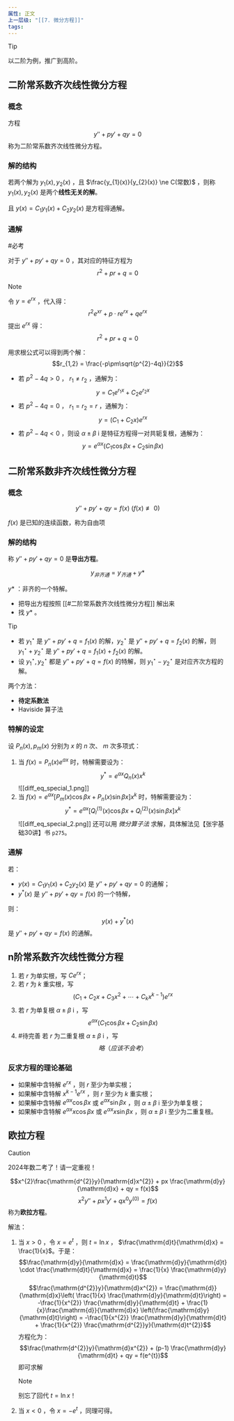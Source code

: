 ```yaml
---
属性: 正文
上一层级: "[[7. 微分方程]]"
tags:
---
```


> [!tip] 
> 以二阶为例，推广到高阶。

## 二阶常系数齐次线性微分方程

### 概念

方程 $$y''+py'+qy = 0$$ 称为二阶常系数齐次线性微分方程。

### 解的结构

若两个解为 $y_{1}(x), y_{2}(x)$ ，且 $\frac{y_{1}(x)}{y_{2}(x)} \ne C(常数)$ ，则称 $y_{1}(x), y_{2}(x)$ 是两个**线性无关的解**。

且 $y(x) = C_{1}y_{1}(x) + C_{2}y_{2}(x)$ 是方程得通解。

### 通解

#必考 

对于 $y''+py'+qy = 0$ ，其对应的特征方程为 $$r^{2}+pr+q=0$$

> [!note] 
> 令 $y = e^{rx}$ ，代入得： $$r^{2}e^{xr} + p \cdot r e^{rx} + q e^{rx}$$
> 提出 $e^{rx}$ 得： $$r^{2}+pr+q = 0$$

用求根公式可以得到两个解： $$r_{1,2} = \frac{-p\pm\sqrt{p^{2}-4q}}{2}$$

- 若 $p^{2}-4q > 0$ ， $r_{1} \ne r_{2}$ ，通解为： $$y=C_{1}e^{r_{1} x} + C_{2}e^{r_{2} x}$$
- 若 $p^{2}-4q = 0$ ， $r_{1} = r_{2} = r$ ，通解为： $$y=(C_{1}+C_{2}x)e^{rx}$$
- 若 $p^{2}-4q < 0$ ，则设 $\alpha \pm \beta ~\mathrm{i}$ 是特征方程得一对共轭复根，通解为： $$y = e^{\alpha x}(C_{1}\cos \beta x + C_{2}\sin \beta x)$$

## 二阶常系数非齐次线性微分方程

### 概念

$$y''+py'+qy = f(x) ~ (f(x)\not\equiv 0)$$

$f(x)$ 是已知的连续函数，称为自由项

### 解的结构

称 $y''+py'+qy = 0$ 是**导出方程**。

$$y_{非齐通} = y_{齐通} + y*$$

$y*$ ：非齐的一个特解。

- 把导出方程按照 [[#二阶常系数齐次线性微分方程]] 解出来
- 找 $y*$ 。

> [!tip] 
> - 若 $y_{1}^{\star}$ 是 $y''+py'+q = f_{1}(x)$ 的解，$y_{2}^{\star}$ 是 $y''+py'+q = f_{2}(x)$ 的解，则 $y_{1}^{\star} + y_{2}^{\star}$ 是 $y''+py'+q = f_{1}(x) + f_{2}(x)$ 的解。
> - 设 $y_{1}^{\star}, y_{2}^{\star}$ 都是 $y''+py'+q = f(x)$ 的特解，则 $y_{1}^{\star}-y_{2}^{\star}$ 是对应齐次方程的解。

两个方法：

- **待定系数法**
- Haviside 算子法

### 特解的设定

设 $P_{n}(x), p_{m}(x)$ 分别为 $x$ 的 $n$ 次、 $m$ 次多项式：

1. 当 $f(x) = P_{n}(x) e^{ax}$ 时，特解需要设为： $$y^* = e^{ax}Q_{n}(x) x^{k}$$ ![[diff_eq_special_1.png]]
 2. 当 $f(x) = e^{ax}[P_{m}(x)\cos \beta x +P_{n}(x)\sin \beta x]x^{k}$ 时，特解需要设为： $$y^* = e^{ax}[Q_{l}^{(1)}(x)\cos \beta x + Q_{l}^{(2)}(x) \sin \beta x] x^{k}$$ ![[diff_eq_special_2.png]] 还可以用 *微分算子法* 求解，具体解法见【张宇基础30讲】书 `p275`。

### 通解

若：

- $y(x) = C_{1}y_{1}(x) + C_{2}y_{2}(x)$ 是 $y''+py'+qy=0$ 的通解；
- $y^{*}(x)$ 是 $y''+py'+qy=f(x)$ 的一个特解，

则： $$y(x) + y^{*}(x)$$ 是 $y''+py'+qy=f(x)$ 的通解。

## n阶常系数齐次线性微分方程

1. 若 $r$ 为单实根，写 $Ce^{rx}$；
2. 若 $r$ 为 $k$ 重实根，写 $$(C_{1}+C_{2}x+C_{3}x^{2}+\cdots+C_{k}x^{k-1})e^{rx}$$
3. 若 $r$ 为单复根 $\alpha \pm \beta ~\mathrm{i}$ ，写 $$e^{\alpha x}(C_{1}\cos \beta x + C_{2}\sin \beta x)$$
4. #待完善 若 $r$ 为二重复根 $\alpha \pm \beta ~\mathrm{i}$ ，写 $$略（应该不会考）$$

### 反求方程的理论基础

- 如果解中含特解 $e^{rx}$ ，则 $r$ 至少为单实根；
- 如果解中含特解 $x^{k-1}e^{rx}$ ，则 $r$ 至少为 $k$ 重实根；
- 如果解中含特解 $e^{\alpha x} \cos\beta x$ 或 $e^{\alpha x} \sin\beta x$ ，则 $\alpha \pm \beta ~\mathrm{i}$ 至少为单复根；
- 如果解中含特解 $e^{\alpha x} x\cos\beta x$ 或 $e^{\alpha x} x\sin\beta x$ ，则 $\alpha \pm \beta ~\mathrm{i}$ 至少为二重复根。

## 欧拉方程

> [!caution] 
> 2024年数二考了！请一定重视！

$$x^{2}\frac{\mathrm{d^{2}}y}{\mathrm{d}x^{2}} + px \frac{\mathrm{d}y}{\mathrm{d}x} + qy = f(x)$$ $$x^{2}y'' + px^{1}y' + qx^{0}y^{(0)} = f(x)$$ 称为**欧拉方程**。

解法：

1. 当 $x>0$ ，令 $x=e^{t}$ ，则 $t = \ln x$ ， $\frac{\mathrm{d}t}{\mathrm{d}x} = \frac{1}{x}$。于是： $$\frac{\mathrm{d}y}{\mathrm{d}x} = \frac{\mathrm{d}y}{\mathrm{d}t} \cdot \frac{\mathrm{d}t}{\mathrm{d}x} = \frac{1}{x} \frac{\mathrm{d}y}{\mathrm{d}t}$$ $$\frac{\mathrm{d^{2}}y}{\mathrm{d}x^{2}} = \frac{\mathrm{d}}{\mathrm{d}x}\left( \frac{1}{x} \frac{\mathrm{d}y}{\mathrm{d}t}\right) = -\frac{1}{x^{2}} \frac{\mathrm{d}y}{\mathrm{d}t} + \frac{1}{x}\frac{\mathrm{d}}{\mathrm{d}x} \left(\frac{\mathrm{d}y}{\mathrm{d}t}\right) = -\frac{1}{x^{2}} \frac{\mathrm{d}y}{\mathrm{d}t} + \frac{1}{x^{2}} \frac{\mathrm{d^{2}}y}{\mathrm{d}t^{2}}$$ 方程化为： $$\frac{\mathrm{d^{2}}y}{\mathrm{d}x^{2}} + (p-1) \frac{\mathrm{d}y}{\mathrm{d}t} + qy = f(e^{t})$$ 即可求解
	> [!note] 
	> 别忘了回代 $t = \ln x$！
1. 当 $x<0$ ，令 $x=-e^{t}$ ，同理可得。